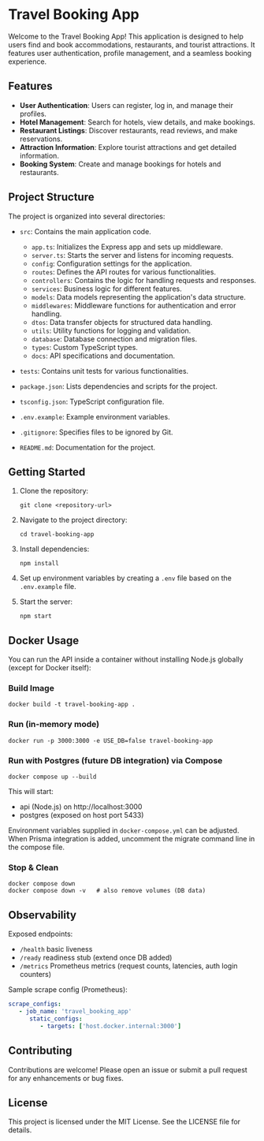 # Travel Booking App

Welcome to the Travel Booking App! This application is designed to help users find and book accommodations, restaurants, and tourist attractions. It features user authentication, profile management, and a seamless booking experience.

## Features

- **User Authentication**: Users can register, log in, and manage their profiles.
- **Hotel Management**: Search for hotels, view details, and make bookings.
- **Restaurant Listings**: Discover restaurants, read reviews, and make reservations.
- **Attraction Information**: Explore tourist attractions and get detailed information.
- **Booking System**: Create and manage bookings for hotels and restaurants.

## Project Structure

The project is organized into several directories:

- `src`: Contains the main application code.
  - `app.ts`: Initializes the Express app and sets up middleware.
  - `server.ts`: Starts the server and listens for incoming requests.
  - `config`: Configuration settings for the application.
  - `routes`: Defines the API routes for various functionalities.
  - `controllers`: Contains the logic for handling requests and responses.
  - `services`: Business logic for different features.
  - `models`: Data models representing the application's data structure.
  - `middlewares`: Middleware functions for authentication and error handling.
  - `dtos`: Data transfer objects for structured data handling.
  - `utils`: Utility functions for logging and validation.
  - `database`: Database connection and migration files.
  - `types`: Custom TypeScript types.
  - `docs`: API specifications and documentation.

- `tests`: Contains unit tests for various functionalities.
- `package.json`: Lists dependencies and scripts for the project.
- `tsconfig.json`: TypeScript configuration file.
- `.env.example`: Example environment variables.
- `.gitignore`: Specifies files to be ignored by Git.
- `README.md`: Documentation for the project.

## Getting Started

1. Clone the repository:
   ```
   git clone <repository-url>
   ```

2. Navigate to the project directory:
   ```
   cd travel-booking-app
   ```

3. Install dependencies:
   ```
   npm install
   ```

4. Set up environment variables by creating a `.env` file based on the `.env.example` file.

5. Start the server:
   ```
   npm start
   ```

## Docker Usage

You can run the API inside a container without installing Node.js globally (except for Docker itself):

### Build Image
```
docker build -t travel-booking-app .
```

### Run (in-memory mode)
```
docker run -p 3000:3000 -e USE_DB=false travel-booking-app
```

### Run with Postgres (future DB integration) via Compose
```
docker compose up --build
```
This will start:
- api (Node.js) on http://localhost:3000
- postgres (exposed on host port 5433)

Environment variables supplied in `docker-compose.yml` can be adjusted. When Prisma integration is added, uncomment the migrate command line in the compose file.

### Stop & Clean
```
docker compose down
docker compose down -v   # also remove volumes (DB data)
```

## Observability

Exposed endpoints:
- `/health` basic liveness
- `/ready` readiness stub (extend once DB added)
- `/metrics` Prometheus metrics (request counts, latencies, auth login counters)

Sample scrape config (Prometheus):
```yaml
scrape_configs:
   - job_name: 'travel_booking_app'
      static_configs:
         - targets: ['host.docker.internal:3000']
```

## Contributing

Contributions are welcome! Please open an issue or submit a pull request for any enhancements or bug fixes.

## License

This project is licensed under the MIT License. See the LICENSE file for details.
